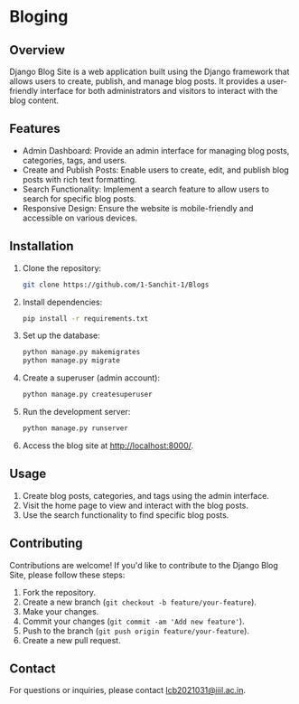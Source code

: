 
# Bloging 

## Overview

Django Blog Site is a web application built using the Django framework that allows users to create, publish, and manage blog posts. It provides a user-friendly interface for both administrators and visitors to interact with the blog content.

## Features

- Admin Dashboard: Provide an admin interface for managing blog posts, categories, tags, and users.
- Create and Publish Posts: Enable users to create, edit, and publish blog posts with rich text formatting.
- Search Functionality: Implement a search feature to allow users to search for specific blog posts.
- Responsive Design: Ensure the website is mobile-friendly and accessible on various devices.

## Installation

1. Clone the repository:

   ```bash
   git clone https://github.com/1-Sanchit-1/Blogs
   ```

2. Install dependencies:

   ```bash
   pip install -r requirements.txt
   ```

3. Set up the database:

   ```bash
   python manage.py makemigrates
   python manage.py migrate
   ```

4. Create a superuser (admin account):

   ```bash
   python manage.py createsuperuser
   ```

5. Run the development server:

   ```bash
   python manage.py runserver
   ```

6. Access the blog site at [http://localhost:8000/](http://localhost:8000/).

## Usage

1. Create blog posts, categories, and tags using the admin interface.
2. Visit the home page to view and interact with the blog posts.
3. Use the search functionality to find specific blog posts.

## Contributing

Contributions are welcome! If you'd like to contribute to the Django Blog Site, please follow these steps:

1. Fork the repository.
2. Create a new branch (`git checkout -b feature/your-feature`).
3. Make your changes.
4. Commit your changes (`git commit -am 'Add new feature'`).
5. Push to the branch (`git push origin feature/your-feature`).
6. Create a new pull request.


## Contact

For questions or inquiries, please contact [lcb2021031@iiil.ac.in](mailto:lcb2021031@iiil.ac.in).

